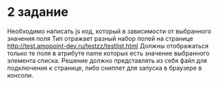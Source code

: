 
# 2 задание
Необходимо написать js код, который в зависимости от выбранного значения поля Тип отражает разный набор полей на странице http://test.amopoint-dev.ru/testzz/testlist.html
Должны отображаться только те поля в атрибуте name которых есть значение выбранного элемента списка.
Решение должно представлять из себя файл для подключения к странице, либо сниппет для запуска в браузере в консоли.